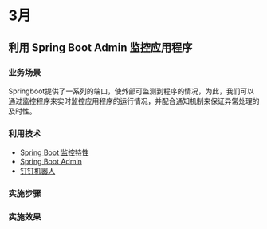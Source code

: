 # 3月

## 利用 Spring Boot Admin 监控应用程序

### 业务场景
Springboot提供了一系列的端口，使外部可监测到程序的情况，为此，我们可以通过监控程序来实时监控应用程序的运行情况，并配合通知机制来保证异常处理的及时性。

### 利用技术
- [Spring Boot 监控特性](https://docs.spring.io/spring-boot/docs/2.7.18/reference/html/actuator.html#actuator)
- [Spring Boot Admin](https://docs.spring-boot-admin.com/3.0.0/getting-started.html)
- [钉钉机器人](https://open.dingtalk.com/document/orgapp/assign-a-webhook-url-to-an-internal-chatbot)

### 实施步骤

### 实施效果